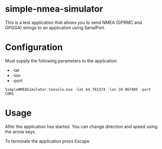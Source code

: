 # simple-nmea-simulator
This is a test application that allows you to send NMEA (GPRMC and GPGGA) strings to an application using SerialPort. 

Configuration
=============
Must supply the following parameters to the application

* -lat <latitude>
* -lon <longitude>
* -port <SerialPort name>

```
SimpleNMEASimulator.Console.exe -lat 64.761374 -lon 20.967495 -port COM1
```

Usage
=====
After the application has started. You can change direction and speed using the arrow keys. 

To terminate the application press Escape
